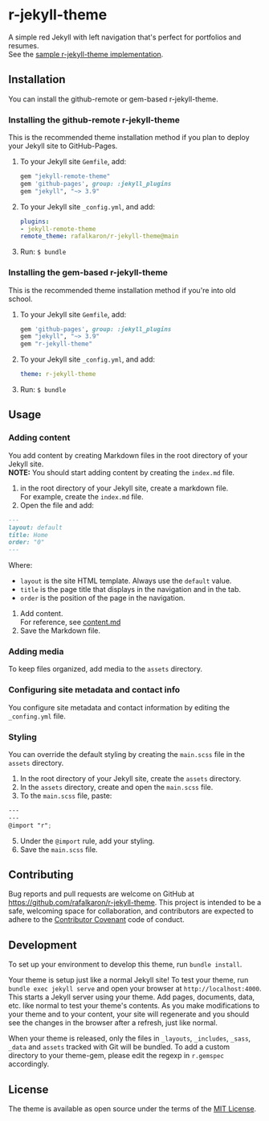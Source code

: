 # r-jekyll-theme
A simple red Jekyll with left navigation that's perfect for portfolios and resumes.  
See the [sample r-jekyll-theme implementation](https://rafalkaron.github.io/r-jekyll-theme).

## Installation
You can install the github-remote or gem-based r-jekyll-theme.

### Installing the github-remote r-jekyll-theme
This is the recommended theme installation method if you plan to deploy your Jekyll site to GitHub-Pages.

1. To your Jekyll site `Gemfile`, add: 
    ```ruby
    gem "jekyll-remote-theme"
    gem 'github-pages', group: :jekyll_plugins
    gem "jekyll", "~> 3.9"
    ```
1. To your Jekyll site `_config.yml`, and add:
    ```yaml
    plugins:
    - jekyll-remote-theme
    remote_theme: rafalkaron/r-jekyll-theme@main
    ```
1. Run: `$ bundle`

### Installing the gem-based r-jekyll-theme
This is the recommended theme installation method if you're into old school.

 1. To your Jekyll site `Gemfile`, add:
    ```ruby
    gem 'github-pages', group: :jekyll_plugins
    gem "jekyll", "~> 3.9"
    gem "r-jekyll-theme"
    ```
 2. To your Jekyll site `_config.yml`, and add:
    ```yaml
    theme: r-jekyll-theme
    ```
 3. Run: `$ bundle`

## Usage

### Adding content
You add content by creating Markdown files in the root directory of your Jekyll site.  
**NOTE:** You should start adding content by creating the `index.md` file.

1. in the root directory of your Jekyll site, create a markdown file.  
For example, create the `index.md` file.
1. Open the file and add:
```markdown
---
layout: default
title: Home
order: "0"
---
```
Where:
 * `layout` is the site HTML template. Always use the `default` value.
 * `title` is the page title that displays in the navigation and in the tab.
 * `order` is the position of the page in the navigation.
1. Add content.  
For reference, see [content.md](https://raw.githubusercontent.com/rafalkaron/r-jekyll-theme/main/content.md)
1. Save the Markdown file.

### Adding media
To keep files organized, add media to the `assets` directory.

### Configuring site metadata and contact info
You configure site metadata and contact information by editing the `_confing.yml` file.

### Styling
You can override the default styling by creating the `main.scss` file in the `assets` directory.

1. In the root directory of your Jekyll site, create the `assets` directory.
2. In the `assets` directory, create and open the `main.scss` file.
3. To the `main.scss` file, paste:
```scss
---
---
@import "r";
```
5. Under the `@import` rule, add your styling.
4. Save the `main.scss` file.

## Contributing
Bug reports and pull requests are welcome on GitHub at https://github.com/rafalkaron/r-jekyll-theme. This project is intended to be a safe, welcoming space for collaboration, and contributors are expected to adhere to the [Contributor Covenant](http://contributor-covenant.org) code of conduct.

## Development
To set up your environment to develop this theme, run `bundle install`.

Your theme is setup just like a normal Jekyll site! To test your theme, run `bundle exec jekyll serve` and open your browser at `http://localhost:4000`. This starts a Jekyll server using your theme. Add pages, documents, data, etc. like normal to test your theme's contents. As you make modifications to your theme and to your content, your site will regenerate and you should see the changes in the browser after a refresh, just like normal.

When your theme is released, only the files in `_layouts`, `_includes`, `_sass`, `_data` and `assets` tracked with Git will be bundled.
To add a custom directory to your theme-gem, please edit the regexp in `r.gemspec` accordingly.

## License
The theme is available as open source under the terms of the [MIT License](https://opensource.org/licenses/MIT).